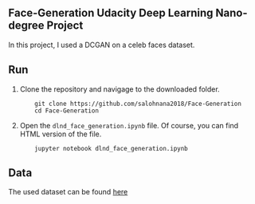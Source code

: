 ## Face-Generation Udacity Deep Learning Nano-degree Project

In this project, I used a DCGAN on a celeb faces dataset.


## Run

1. Clone the repository and navigage to the downloaded folder.
	```
		git clone https://github.com/salohnana2018/Face-Generation
		cd Face-Generation
	```
2. Open the `dlnd_face_generation.ipynb` file. Of course, you can find HTML version of the file.
	```
		jupyter notebook dlnd_face_generation.ipynb
## Data
The used dataset can be found [here](http://mmlab.ie.cuhk.edu.hk/projects/CelebA.html)
